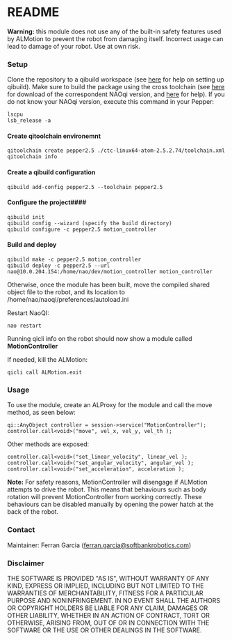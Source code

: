 # README #

**Warning:** this module does not use any of the built-in safety features used by ALMotion to prevent the robot from damaging itself. Incorrect usage can lead to damage of your robot. Use at own risk.

### Setup ###

Clone the repository to a qibuild workspace (see [here](http://doc.aldebaran.com/qibuild/beginner/getting_started.html) for help on setting up qibuild). Make sure to build the package using the cross toolchain 
(see [here](https://community.ald.softbankrobotics.com/en/resources/software/language/en-gb) for download of the correspondent NAOqi version, and [here](http://doc.aldebaran.com/qibuild/beginner/qibuild/aldebaran.html#qibuild-using-aldebaran-packages) for help).
If you do not know your NAOqi version, execute this command in your Pepper:
```
lscpu
lsb_release -a
```
#### Create qitoolchain environemnt ####
```
qitoolchain create pepper2.5 ./ctc-linux64-atom-2.5.2.74/toolchain.xml
qitoolchain info
```

#### Create a qibuild configuration ####
```
qibuild add-config pepper2.5 --toolchain pepper2.5
```

#### Configure the project####
```
qibuild init
qibuild config --wizard (specify the build directory)
qibuild configure -c pepper2.5 motion_controller
```

#### Build and deploy ####
```
qibuild make -c pepper2.5 motion_controller
qibuild deploy -c pepper2.5 --url nao@10.0.204.154:/home/nao/dev/motion_controller motion_controller
```

Otherwise, once the module has been built, move the compiled shared object file to the robot, and its location to /home/nao/naoqi/preferences/autoload.ini

Restart NaoQI:
```
nao restart
```

Running qicli info on the robot should now show a module called **MotionController**

If needed, kill the ALMotion:
```
qicli call ALMotion.exit
```

### Usage ###

To use the module, create an ALProxy for the module and call the move method, as seen below:
```
qi::AnyObject controller = session->service("MotionController");
controller.call<void>("move", vel_x, vel_y, vel_th );
```

Other methods are exposed:
```
controller.call<void>("set_linear_velocity", linear_vel );
controller.call<void>("set_angular_velocity", angular_vel );
controller.call<void>("set_acceleration", acceleration );
```

**Note:** For safety reasons, MotionController will disengage if ALMotion attempts to drive the robot. This means that behaviours such as body rotation will prevent MotionController from working correctly. These behaviours can be disabled manually by opening the power hatch at the back of the robot.


### Contact ###
Maintainer: Ferran Garcia (ferran.garcia@softbankrobotics.com)

### Disclaimer ###
THE SOFTWARE IS PROVIDED "AS IS", WITHOUT WARRANTY OF ANY KIND, EXPRESS OR IMPLIED, INCLUDING BUT NOT
LIMITED TO THE WARRANTIES OF MERCHANTABILITY, FITNESS FOR A PARTICULAR PURPOSE AND NONINFRINGEMENT. IN NO
EVENT SHALL THE AUTHORS OR COPYRIGHT HOLDERS BE LIABLE FOR ANY CLAIM, DAMAGES OR OTHER LIABILITY, WHETHER
IN AN ACTION OF CONTRACT, TORT OR OTHERWISE, ARISING FROM, OUT OF OR IN CONNECTION WITH THE SOFTWARE OR THE
USE OR OTHER DEALINGS IN THE SOFTWARE.
